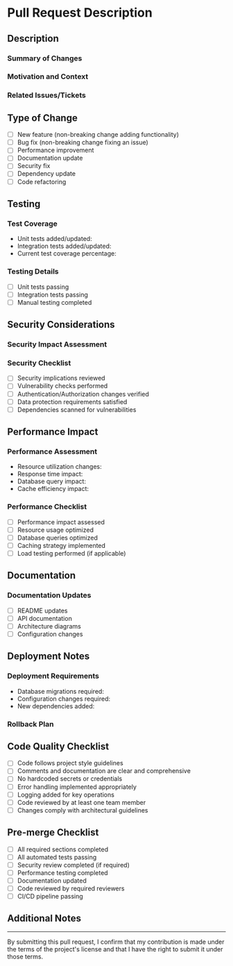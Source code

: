 # Pull Request Description

## Description
### Summary of Changes
<!-- Provide a clear and concise description of the changes made -->

### Motivation and Context
<!-- Explain why these changes are necessary and what problem they solve -->

### Related Issues/Tickets
<!-- Link any related issues or tickets using #issue_number -->

## Type of Change
<!-- Check all that apply by replacing [ ] with [x] -->
- [ ] New feature (non-breaking change adding functionality)
- [ ] Bug fix (non-breaking change fixing an issue)
- [ ] Performance improvement
- [ ] Documentation update
- [ ] Security fix
- [ ] Dependency update
- [ ] Code refactoring

## Testing
### Test Coverage
- Unit tests added/updated: <!-- Yes/No -->
- Integration tests added/updated: <!-- Yes/No -->
- Current test coverage percentage: <!-- e.g., 85% -->

### Testing Details
<!-- Describe the testing performed including manual testing steps -->
- [ ] Unit tests passing
- [ ] Integration tests passing
- [ ] Manual testing completed

## Security Considerations
### Security Impact Assessment
<!-- Describe any security implications of these changes -->

### Security Checklist
- [ ] Security implications reviewed
- [ ] Vulnerability checks performed
- [ ] Authentication/Authorization changes verified
- [ ] Data protection requirements satisfied
- [ ] Dependencies scanned for vulnerabilities

## Performance Impact
### Performance Assessment
<!-- Describe the performance impact of these changes -->
- Resource utilization changes:
- Response time impact:
- Database query impact:
- Cache efficiency impact:

### Performance Checklist
- [ ] Performance impact assessed
- [ ] Resource usage optimized
- [ ] Database queries optimized
- [ ] Caching strategy implemented
- [ ] Load testing performed (if applicable)

## Documentation
### Documentation Updates
<!-- List all documentation updates made -->
- [ ] README updates
- [ ] API documentation
- [ ] Architecture diagrams
- [ ] Configuration changes

## Deployment Notes
### Deployment Requirements
<!-- List deployment requirements and considerations -->
- Database migrations required: <!-- Yes/No -->
- Configuration changes required: <!-- Yes/No -->
- New dependencies added: <!-- Yes/No -->

### Rollback Plan
<!-- Describe the rollback strategy if deployment fails -->

## Code Quality Checklist
- [ ] Code follows project style guidelines
- [ ] Comments and documentation are clear and comprehensive
- [ ] No hardcoded secrets or credentials
- [ ] Error handling implemented appropriately
- [ ] Logging added for key operations
- [ ] Code reviewed by at least one team member
- [ ] Changes comply with architectural guidelines

## Pre-merge Checklist
<!-- Ensure all items are checked before requesting review -->
- [ ] All required sections completed
- [ ] All automated tests passing
- [ ] Security review completed (if required)
- [ ] Performance testing completed
- [ ] Documentation updated
- [ ] Code reviewed by required reviewers
- [ ] CI/CD pipeline passing

## Additional Notes
<!-- Add any additional information that reviewers should know -->

---
By submitting this pull request, I confirm that my contribution is made under the terms of the project's license and that I have the right to submit it under those terms.